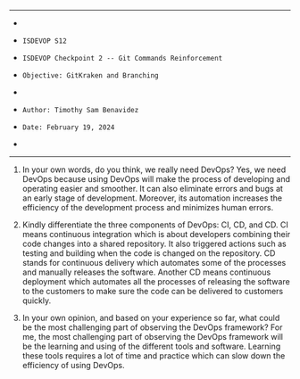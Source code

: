 **********************************************************************
*
*     ISDEVOP S12
*     ISDEVOP Checkpoint 2 -- Git Commands Reinforcement
*     Objective: GitKraken and Branching
*     
*     Author: Timothy Sam Benavidez
*     Date: February 19, 2024
*     
**********************************************************************

1. In your own words, do you think, we really need DevOps?
Yes, we need DevOps because using DevOps will make the process of developing and operating easier and smoother. It can also eliminate errors and bugs at an early stage of development. Moreover, its automation increases the efficiency of the development process and minimizes human errors.

2. Kindly differentiate the three components of DevOps: CI, CD, and CD.
CI means continuous integration which is about developers combining their code changes into a shared repository. It also triggered actions such as testing and building when the code is changed on the repository. CD stands for continuous delivery which automates some of the processes and manually releases the software. Another CD means continuous deployment which automates all the processes of releasing the software to the customers to make sure the code can be delivered to customers quickly. 

3. In your own opinion, and based on your experience so far, what could be the most challenging part of observing the DevOps framework?
For me, the most challenging part of observing the DevOps framework will be the learning and using of the different tools and software. Learning these tools requires a lot of time and practice which can slow down the efficiency of using DevOps.